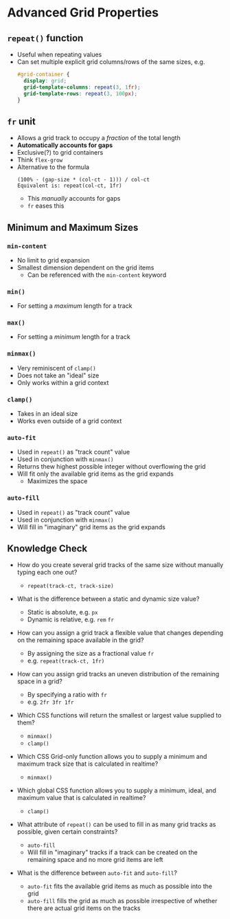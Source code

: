 # Advanced Grid Properties

## `repeat()` function

- Useful when repeating values
- Can set multiple explicit grid columns/rows of the same sizes, e.g.
  ```css
  #grid-container {
    display: grid;
    grid-template-columns: repeat(3, 1fr);
    grid-template-rows: repeat(3, 100px);
  }
  ```

## `fr` unit

- Allows a grid track to occupy a _fraction_ of the total length
- **Automatically accounts for gaps**
- Exclusive(?) to grid containers
- Think `flex-grow`
- Alternative to the formula
  ```
  (100% - (gap-size * (col-ct - 1))) / col-ct
  Equivalent is: repeat(col-ct, 1fr)
  ```
  - This _manually_ accounts for gaps
  - `fr` eases this

## Minimum and Maximum Sizes

### `min-content`

- No limit to grid expansion
- Smallest dimension dependent on the grid items
  - Can be referenced with the `min-content` keyword

### `min()`

- For setting a _maximum_ length for a track

### `max()`

- For setting a _minimum_ length for a track

### `minmax()`

- Very reminiscent of `clamp()`
- Does not take an "ideal" size
- Only works within a grid context

### `clamp()`

- Takes in an ideal size
- Works even outside of a grid context

### `auto-fit`

- Used in `repeat()` as "track count" value
- Used in conjunction with `minmax()`
- Returns thew highest possible integer without overflowing the grid
- Will fit only the available grid items as the grid expands
  - Maximizes the space

### `auto-fill`

- Used in `repeat()` as "track count" value
- Used in conjunction with `minmax()`
- Will fill in "imaginary" grid items as the grid expands

## Knowledge Check

- How do you create several grid tracks of the same size without manually typing each one out?

  - `repeat(track-ct, track-size)`

- What is the difference between a static and dynamic size value?

  - Static is absolute, e.g. `px`
  - Dynamic is relative, e.g. `rem` `fr`

- How can you assign a grid track a flexible value that changes depending on the remaining space available in the grid?

  - By assigning the size as a fractional value `fr`
  - e.g. `repeat(track-ct, 1fr)`

- How can you assign grid tracks an uneven distribution of the remaining space in a grid?

  - By specifying a ratio with `fr`
  - e.g. `2fr 3fr 1fr`

- Which CSS functions will return the smallest or largest value supplied to them?

  - `minmax()`
  - `clamp()`

- Which CSS Grid-only function allows you to supply a minimum and maximum track size that is calculated in realtime?

  - `minmax()`

- Which global CSS function allows you to supply a minimum, ideal, and maximum value that is calculated in realtime?

  - `clamp()`

- What attribute of `repeat()` can be used to fill in as many grid tracks as possible, given certain constraints?

  - `auto-fill`
  - Will fill in "imaginary" tracks if a track can be created on the remaining space and no more grid items are left

- What is the difference between `auto-fit` and `auto-fill`?

  - `auto-fit` fits the available grid items as much as possible into the grid
  - `auto-fill` fills the grid as much as possible irrespective of whether there are actual grid items on the tracks
